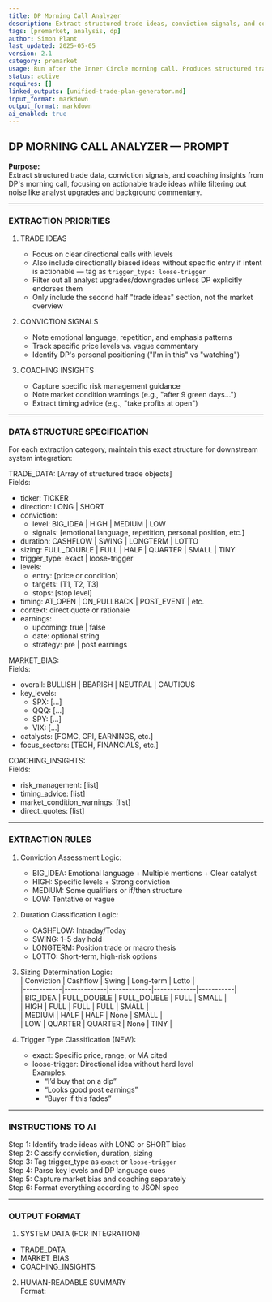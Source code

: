 ```yaml
---
title: DP Morning Call Analyzer  
description: Extract structured trade ideas, conviction signals, and coaching insights from DP's morning calls  
tags: [premarket, analysis, dp]  
author: Simon Plant  
last_updated: 2025-05-05  
version: 2.1  
category: premarket  
usage: Run after the Inner Circle morning call. Produces structured trade data and coaching insights for system integration. Consumes call transcript or live notes.
status: active  
requires: []  
linked_outputs: [unified-trade-plan-generator.md]  
input_format: markdown  
output_format: markdown  
ai_enabled: true  
---
```


## DP MORNING CALL ANALYZER — PROMPT

**Purpose:**  
Extract structured trade data, conviction signals, and coaching insights from DP's morning call, focusing on actionable trade ideas while filtering out noise like analyst upgrades and background commentary.

---

### EXTRACTION PRIORITIES

1. TRADE IDEAS  
   - Focus on clear directional calls with levels  
   - Also include directionally biased ideas without specific entry if intent is actionable — tag as `trigger_type: loose-trigger`  
   - Filter out all analyst upgrades/downgrades unless DP explicitly endorses them  
   - Only include the second half "trade ideas" section, not the market overview  

2. CONVICTION SIGNALS  
   - Note emotional language, repetition, and emphasis patterns  
   - Track specific price levels vs. vague commentary  
   - Identify DP's personal positioning ("I'm in this" vs "watching")  

3. COACHING INSIGHTS  
   - Capture specific risk management guidance  
   - Note market condition warnings (e.g., "after 9 green days...")  
   - Extract timing advice (e.g., "take profits at open")  

---

### DATA STRUCTURE SPECIFICATION

For each extraction category, maintain this exact structure for downstream system integration:

TRADE_DATA: [Array of structured trade objects]  
Fields:
- ticker: TICKER  
- direction: LONG | SHORT  
- conviction:  
  - level: BIG_IDEA | HIGH | MEDIUM | LOW  
  - signals: [emotional language, repetition, personal position, etc.]  
- duration: CASHFLOW | SWING | LONGTERM | LOTTO  
- sizing: FULL_DOUBLE | FULL | HALF | QUARTER | SMALL | TINY  
- trigger_type: exact | loose-trigger  
- levels:  
  - entry: [price or condition]  
  - targets: [T1, T2, T3]  
  - stops: [stop level]  
- timing: AT_OPEN | ON_PULLBACK | POST_EVENT | etc.  
- context: direct quote or rationale  
- earnings:  
  - upcoming: true | false  
  - date: optional string  
  - strategy: pre | post earnings  

MARKET_BIAS:  
Fields:
- overall: BULLISH | BEARISH | NEUTRAL | CAUTIOUS  
- key_levels:  
  - SPX: [...]  
  - QQQ: [...]  
  - SPY: [...]  
  - VIX: [...]  
- catalysts: [FOMC, CPI, EARNINGS, etc.]  
- focus_sectors: [TECH, FINANCIALS, etc.]  

COACHING_INSIGHTS:  
Fields:
- risk_management: [list]  
- timing_advice: [list]  
- market_condition_warnings: [list]  
- direct_quotes: [list]  

---

### EXTRACTION RULES

1. Conviction Assessment Logic:  
   - BIG_IDEA: Emotional language + Multiple mentions + Clear catalyst  
   - HIGH: Specific levels + Strong conviction  
   - MEDIUM: Some qualifiers or if/then structure  
   - LOW: Tentative or vague  

2. Duration Classification Logic:  
   - CASHFLOW: Intraday/Today  
   - SWING: 1–5 day hold  
   - LONGTERM: Position trade or macro thesis  
   - LOTTO: Short-term, high-risk options  

3. Sizing Determination Logic:  
   | Conviction | Cashflow    | Swing       | Long-term   | Lotto     |  
   |------------|-------------|-------------|-------------|-----------|  
   | BIG_IDEA   | FULL_DOUBLE | FULL_DOUBLE | FULL        | SMALL     |  
   | HIGH       | FULL        | FULL        | FULL        | SMALL     |  
   | MEDIUM     | HALF        | HALF        | None        | SMALL     |  
   | LOW        | QUARTER     | QUARTER     | None        | TINY      |  

4. Trigger Type Classification (NEW):  
   - exact: Specific price, range, or MA cited  
   - loose-trigger: Directional idea without hard level  
     Examples:  
     - “I’d buy that on a dip”  
     - “Looks good post earnings”  
     - “Buyer if this fades”  

---

### INSTRUCTIONS TO AI

Step 1: Identify trade ideas with LONG or SHORT bias  
Step 2: Classify conviction, duration, sizing  
Step 3: Tag trigger_type as `exact` or `loose-trigger`  
Step 4: Parse key levels and DP language cues  
Step 5: Capture market bias and coaching separately  
Step 6: Format everything according to JSON spec  

---

### OUTPUT FORMAT

1. SYSTEM DATA (FOR INTEGRATION)  
- TRADE_DATA  
- MARKET_BIAS  
- COACHING_INSIGHTS  

2. HUMAN-READABLE SUMMARY  
Format: